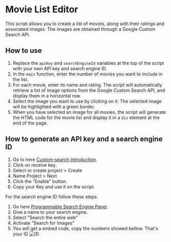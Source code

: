 # Movie List Editor

This script allows you to create a list of movies, along with their ratings and associated images. The images are obtained through a Google Custom Search API.

## How to use

1. Replace the `apiKey` and `searchEngineId` variables at the top of the script with your own API key and search engine ID.
2. In the `main` function, enter the number of movies you want to include in the list.
3. For each movie, enter its name and rating. The script will automatically retrieve a list of image options from the Google Custom Search API, and display them in a horizontal row.
4. Select the image you want to use by clicking on it. The selected image will be highlighted with a green border.
5. When you have selected an image for all movies, the script will generate the HTML code for the movie list and display it in a `div` element at the end of the page.

## How to generate an API key and a search engine ID

1. Go to here [Custom-search Introduction](https://developers.google.com/custom-search/v1/introduction).
2. Click on receive key.
3. Select or create project > Create
4. Name Project > Next
5. Click the "Enable" button.
6. Copy your Key and use it on the script.

For the search engine ID follow these steps.

1. Go here [Programmable Search Engine Panel](https://developers.google.com/custom-search/v1/introduction).
2. Give a name to your search engine.
3. Select "Search the entire web"
4. Activate "Search for Images"
5. You will get a embed code, copy the numbers showed bellow. That's your ID
![ID](https://i.imgur.com/sJtuQEl.png)


